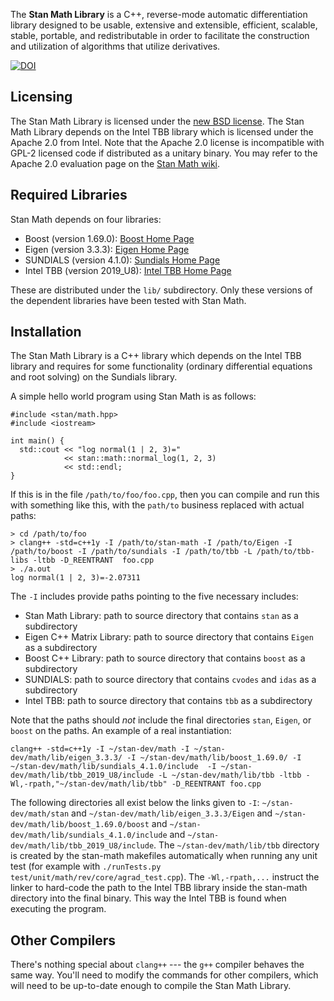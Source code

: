 The <b>Stan Math Library</b> is a C++, reverse-mode automatic differentiation library designed to be usable, extensive and extensible, efficient, scalable, stable, portable, and redistributable in order to facilitate the construction and utilization of algorithms that utilize derivatives.

[![DOI](https://zenodo.org/badge/38388440.svg)](https://zenodo.org/badge/latestdoi/38388440)

Licensing
---------
The Stan Math Library is licensed under the [new BSD
license](LICENSE.md). The Stan Math Library depends on the Intel TBB
library which is licensed under the Apache 2.0 from Intel. Note that
the Apache 2.0 license is incompatible with GPL-2 licensed code if
distributed as a unitary binary. You may refer to the Apache 2.0
evaluation page on the [Stan Math
wiki](https://github.com/stan-dev/math/wiki/Apache-2.0-License-Evaluation).

Required Libraries
------------------
Stan Math depends on four libraries:

- Boost (version 1.69.0): [Boost Home Page](http://www.boost.org)
- Eigen (version 3.3.3): [Eigen Home Page](http://eigen.tuxfamily.org/index.php?title=Main_Page)
- SUNDIALS (version 4.1.0): [Sundials Home Page](http://computation.llnl.gov/projects/sundials/sundials-software)
- Intel TBB (version 2019_U8): [Intel TBB Home Page](https://www.threadingbuildingblocks.org)

These are distributed under the `lib/` subdirectory. Only these versions of the dependent libraries have been tested with Stan Math.

Installation
------------
The Stan Math Library is a C++ library which depends on the Intel TBB
library and requires for some functionality (ordinary differential
equations and root solving) on the Sundials library.

A simple hello world program using Stan Math is as follows:

```
#include <stan/math.hpp>
#include <iostream>

int main() {
  std::cout << "log normal(1 | 2, 3)="
            << stan::math::normal_log(1, 2, 3)
            << std::endl;
}
```

If this is in the file `/path/to/foo/foo.cpp`, then you can compile and run this with something like this, with the `path/to` business replaced with actual paths:

```
> cd /path/to/foo
> clang++ -std=c++1y -I /path/to/stan-math -I /path/to/Eigen -I /path/to/boost -I /path/to/sundials -I /path/to/tbb -L /path/to/tbb-libs -ltbb -D_REENTRANT  foo.cpp
> ./a.out
log normal(1 | 2, 3)=-2.07311
```

The `-I` includes provide paths pointing to the five necessary includes:

* Stan Math Library:  path to source directory that contains `stan` as a subdirectory
* Eigen C++ Matrix Library:  path to source directory that contains `Eigen` as a subdirectory
* Boost C++ Library:  path to source directory that contains `boost` as a subdirectory
* SUNDIALS: path to source directory that contains `cvodes` and `idas` as a subdirectory
* Intel TBB: path to source directory that contains `tbb` as a subdirectory

Note that the paths should *not* include the final directories `stan`, `Eigen`, or `boost` on the paths.  An example of a real instantiation:

```
clang++ -std=c++1y -I ~/stan-dev/math -I ~/stan-dev/math/lib/eigen_3.3.3/ -I ~/stan-dev/math/lib/boost_1.69.0/ -I ~/stan-dev/math/lib/sundials_4.1.0/include  -I ~/stan-dev/math/lib/tbb_2019_U8/include -L ~/stan-dev/math/lib/tbb -ltbb -Wl,-rpath,"~/stan-dev/math/lib/tbb" -D_REENTRANT foo.cpp
```

The following directories all exist below the links given to `-I`: `~/stan-dev/math/stan` and `~/stan-dev/math/lib/eigen_3.3.3/Eigen` and `~/stan-dev/math/lib/boost_1.69.0/boost` and `~/stan-dev/math/lib/sundials_4.1.0/include` and `~/stan-dev/math/lib/tbb_2019_U8/include`. The `~/stan-dev/math/lib/tbb` directory is created by the stan-math makefiles automatically when running any unit test (for example with `./runTests.py test/unit/math/rev/core/agrad_test.cpp`). The `-Wl,-rpath,...` instruct the linker to hard-code the path to the Intel TBB library inside the stan-math directory into the final binary. This way the Intel TBB is found when executing the program.

Other Compilers
---------------
There's nothing special about `clang++` --- the `g++` compiler behaves the same way.  You'll need to modify the commands for other compilers, which will need to be up-to-date enough to compile the Stan Math Library.
